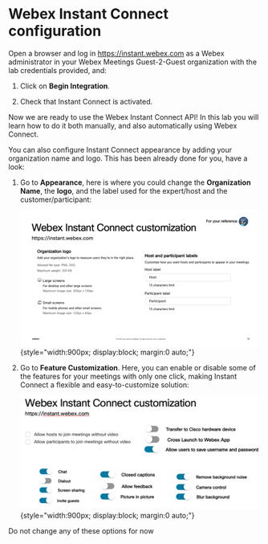 # Webex Instant Connect configuration

Open a browser and log in https://instant.webex.com as a Webex administrator in your Webex Meetings Guest-2-Guest organization with the lab credentials provided, and:

1. Click on **Begin Integration**.

2. Check that Instant Connect is activated.

Now we are ready to use the Webex Instant Connect API! In this lab you will learn how to do it both manually,  and also automatically using Webex Connect.

You can also configure Instant Connect appearance by adding your organization name and logo. This has been already done for you, have a look:

1. Go to **Appearance**, here is where you could change the **Organization Name**, the **logo**, and the label used for the expert/host and the customer/participant:

   ![Instant Connect Appearance](images/ic-appearance.png){style="width:900px; display:block; margin:0 auto;"}

2. Go to **Feature Customization**. Here, you can enable or disable some of the features for your meetings with only one click, making Instant Connect a flexible and easy-to-customize solution:

   ![Instant Connect customization](images/ic-customization.png){style="width:900px; display:block; margin:0 auto;"}

Do not change any of these options for now